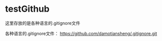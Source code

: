 # testGithub

这里存放的是各种语言的.gitignore文件

各种语言的.gitignore文件：
https://github.com/damotiansheng/.gitignore.git